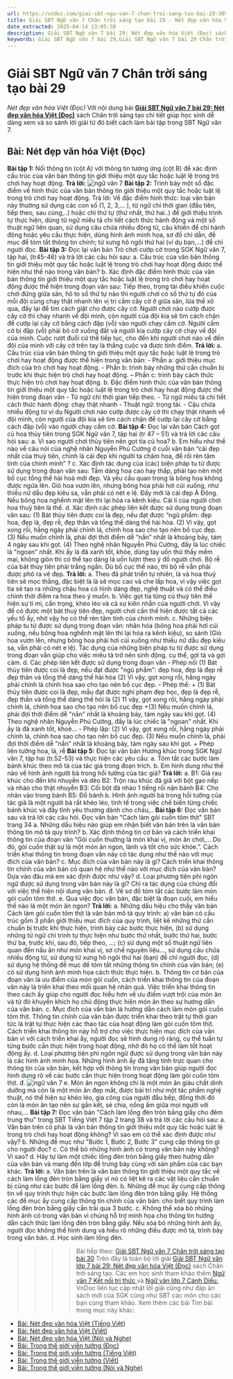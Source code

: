 ```yaml
---
url: https://vndoc.com/giai-sbt-ngu-van-7-chan-troi-sang-tao-bai-29-305156
title: Giải SBT Ngữ văn 7 Chân trời sáng tạo bài 29 - Nét đẹp văn hóa Việt (Đọc) - VnDoc.com
date_extracted: 2025-04-14 13:05:38
description: Giải SBT Ngữ văn 7 bài 29: Nét đẹp văn hóa Việt (Đọc) sách Chân trời sáng tạo có đáp án chi tiết cho các bạn cùng tham khảo.
keywords: Giải SBT Ngữ văn 7 bài 29,Giải SBT Ngữ văn 7 bài 29 Chân trời sáng tạo,Giải sách bài tập Ngữ văn CTST lớp 7,Ngữ văn lớp 7 Chân trời sáng tạo,giải bài tập ngữ văn lớp 7,bài Nét đẹp văn hóa Việt (Đọc),ôn tập ngữ văn 7,trắc nghiệm ngữ văn 7 CTST
---
```


# Giải SBT Ngữ văn 7 Chân trời sáng tạo bài 29
 _Nét đẹp văn hóa Việt \(Đọc\)_
Với nội dung bài [**Giải SBT Ngữ văn 7 bài 29: Nét đẹp văn hóa Việt \(Đọc\)**](<https://vndoc.com/giai-sbt-ngu-van-7-chan-troi-sang-tao-bai-29-305156>) sách Chân trời sáng tạo chi tiết giúp học sinh dễ dàng xem và so sánh lời giải từ đó biết cách làm bài tập trong SBT Ngữ văn 7.
## **Bài: Nét đẹp văn hóa Việt \(Đọc\)**
**Bài tập 1:** Nối thông tin \(cột A\) với thông tin tương ứng \(cột B\) để xác định cấu trúc của văn bản thông tin giới thiệu một quy tắc hoặc luật lệ trong trò chơi hay hoạt động.
**Trả lời:**
![ngữ văn 7](https://i.vdoc.vn/data/image/2023/09/19/10.png)
**Bài tập 2:** Trình bày một số đặc điểm về hình thức của văn bản thông tin giới thiệu một quy tắc hoặc luật lệ trong trò chơi hay hoạt động.
Trả lời:
Về đặc điểm hình thức: loại văn bản này thường sử dụng các con số \(1, 2, 3,... \), từ ngữ chỉ thời gian \(đầu tiên, tiếp theo, sau cùng,..\) hoặc chỉ thứ tự \(thứ nhất, thứ hai..\) để giới thiệu trình tự thực hiện, dùng từ ngữ miêu tả chi tiết cách thức hành động và một số thuật ngữ liên quan, sử dụng câu chứa nhiều động từ, câu khiến để chỉ hành động hoặc yêu cầu thực hiện, dùng hình ảnh minh họa, sơ đồ chỉ dẫn, đề mục để tóm tắt thông tin chính; từ xưng hô ngôi thứ hai \(ví dụ bạn,...\) để chỉ người đọc.
**Bài tập 3:** Đọc lại văn bản Trò chơi cướp cờ trong SGK Ngữ văn 7, tập hai, \(tr45-46\) và trả lời các câu hỏi sau:
a. Cấu trúc của văn bản thông tin giới thiệu một quy tắc hoặc luật lệ trong trò chơi hay hoạt động được thể hiện như thế nào trong văn bản?
b. Xác định đặc điểm hình thức của văn bản thông tin giới thiệu một quy tắc hoặc luật lệ trong trò chơi hay hoạt động được thể hiện trong đoạn văn sau:
Tiếp theo, trọng tài điều khiển cuộc chơi đứng giữa sân, hô to số thứ tự nào thì người chơi có số thứ tự đó của mỗi đội cùng chạy thật nhanh lên vị trí cắm cây cờ ở giữa sân, lừa thế xô qua, đẩy lại để tìm cách giật cho được cây cờ. Người chơi nào cướp được cây cờ thì chạy nhanh về đội mình, còn người của đội kia sẽ tìm cách chặn để cướp lại cây cờ bằng cách đập \(vỗ\) vào người chạy cầm cờ. Người cầm cờ bị đập \(vỗ\) phải bỏ cờ xuống đất và người kia cướp cây cờ chạy về đội của mình. Cuộc rượt đuổi cử thế tiếp tục, cho đến khi người chơi nào về đến đội của mình với cây cờ trên tay là thắng cuộc và được tính điểm.
**Trả lời:**
a. Cấu trúc của văn bản thông tin giới thiệu một quy tắc hoặc luật lệ trong trò chơi hay hoạt động được thể hiện trong văn bản:
\- Phần a: giới thiệu mục đích của trò chơi hay hoạt động.
\- Phần b: trình bày những thứ cần chuẩn bị trước khi thực hiện trò chơi hay hoạt động.
– Phần c: trình bày cách thức thực hiện trò chơi hay hoạt động.
b. Đặc điểm hình thức của văn bản thông tin giới thiệu một quy tắc hoặc luật lệ trong trò chơi hay hoạt động được thể hiện trong đoạn văn
\- Từ ngữ chỉ thời gian tiếp theo.
\- Từ ngữ miêu tả chi tiết cách thức hành động: chạy thật nhanh
\- Thuật ngữ: trọng tài.
\- Cậu chứa nhiều động từ ví dụ Người chơi nào cướp được cây cờ thì chạy thật nhanh về đội mình, còn người của đội kia sẽ tìm cách chặn để cướp lại cây cờ bằng cách đập \(vỗ\) vào người chạy cầm cờ.
**Bài tập 4:** Đọc lại văn bản Cách gọt củ hoa thủy tiên trong SGK Ngữ văn 7, tập hai \(tr 47 – 51\) và trả lời các câu hỏi sau:
a. Vì sao người chơi thủy tiên nên gọt tỉa củ hoa?
b. Em hiểu như thế nào về câu nói của nghệ nhân Nguyễn Phú Cường ở cuối văn bản “cái đẹp nhất của thuỷ tiên, chính là cái đẹp khi người ta chăm hoa, để rồi rèn tâm tính của chính mình” ?
c. Xác định tác dụng của \(các\) biện pháp tu từ được sử dụng trong đoạn văn sau:
Tầm dáng hoa cao hay thấp, phải tạo nên một bố cục tổng thể hài hoà mới đẹp. Và yêu cầu quan trọng là bông hoa không được ngửa lên. Giò hoa vươn lên, nhưng bông hoa phải hơi cúi xuống, như thiếu nữ dẫu đẹp kiêu sa, vẫn phải có nét e lệ. Đấy mới là cái đẹp Á Đông. Nếu bông hoa nghểnh mặt lên thì lại hóa ra kênh kiệu. Cái lí của người chơi hoa thuỷ tiên là thế.
d. Xác định các phép liên kết được sử dụng trong đoạn văn sau:
\(1\) Bát thủy tiên được coi là đẹp, nếu đạt được “ngũ phẩm: đẹp hoa, đẹp lá, đẹp rễ, đẹp thân và tổng thể dáng thế hài hòa. \(2\) Vì vậy, gọt xong rồi, hằng ngày phải chỉnh lá, chỉnh hoa sao cho tạo nên bố cục đẹp. \(3\) Nếu muốn chỉnh là, phải đợi thời điểm dễ “nắn” nhất là khoảng bảy, tám 4 ngày sau khi gọt. \(4\) Theo nghệ nhân Nguyễn Phú Cường, đấy là lúc chiếc lá "ngoan" nhất. Khi ấy lá đã xanh tốt, khỏe, dùng tay uốn thử thấy mềm mại, không giòn thì có thể tạo dáng lá uốn lượn theo ý đồ người chơi. Bộ rễ của bát thủy tiên phải trắng ngần. Dù bố cục thế nào, thì bộ rễ vẫn phải được phô ra vẻ đẹp.
**Trả lời:**
a. Theo đã phát triển tự nhiên, lá và hoa thuỷ tiên sẽ mọc thẳng, đặc biệt là là sẽ mọc cao và che lấp hoa, vì vậy việc gọt tỉa sẽ tạo ra những chậu hoa có hình dáng đẹp, nghệ thuật và có thể điều chỉnh thời điểm ra hoa theo ý muốn.
b. Việc gọt tỉa từng củ thuỷ tiên thể hiện sự tỉ mỉ, cẩn trọng, khéo léo và cả sự kiên nhẫn của người chơi. Vì vậy để có được một bát thuỷ tiên đẹp, người chơi cần thế hiện được tất cả các yếu tố ấy, nhờ vậy họ có thể rèn tâm tính của chính mình.
c. Những biện pháp tu từ được sử dụng trong đoạn văn: nhân hóa \(bông hoa phải hơi cúi xuống, nếu bông hoa nghểnh mặt lên thì lại hóa ra kênh kiệu\), so sánh \(Giò hoa vươn lên, nhưng bông hoa phải hơi cúi xuống như thiếu nữ dẫu đẹp kiêu sa, vẫn phải có nét e lệ\). Tác dụng của những biện pháp tu từ được sử dụng trong đoạn vẫn giúp cho việc miêu tả trở nên sinh động. cụ thể, gợi tả và gợi cảm.
d. Các phép liên kết được sử dụng trong đoạn văn
\- Phép nối \(1\) Bát thủy tiên được coi là đẹp, nếu đạt được "ngũ phẩm": đẹp hoa, đẹp là đẹp rễ đẹp thân và tổng thể dáng thế hài hòa \(2\) Vì vậy, gọt xong rồi, hằng ngày phải chính là chỉnh hoa sao cho tạo nên bố cục đẹp.
\- Phép thế:
\+ \(1\) Bát thủy tiên được coi là đẹp, mẫu đạt được nghi phạm đẹp học, đẹp là đẹp rễ, đẹp thần và tổng thể dáng thế hỏi là \(2\) 11 vậy, gọt xong rồi, hằng ngày phải chính lá, chỉnh hoa sao cho tạo nên bố cục đẹp
+\(3\) Nếu muốn chỉnh lá, phải đợi thời điểm dễ "nắn" nhất là khoảng bảy, tám ngày sau khi gọt. \(4\) Theo nghệ nhân Nguyễn Phú Cường, đấy là lúc chiếc là "ngoan" nhất. Khi ấy là đã xanh tốt, khoẻ...
\- Phép lặp: \(2\) Vì vậy, gọt xong rồi, hằng ngày phải chỉnh lá, chỉnh hoa sao cho tạo nên bố cục đẹp. \(3\) Nếu muốn chỉnh lá, phải đợi thời điểm dễ "nắn" nhất là khoảng bảy, tám ngày sau khi gọt.
\+ Phép liên tưởng hoa, lá, rễ
**Bài tập 5:** Đọc lại văn bản Hương khúc trong SGK Ngữ văn 7, tập hai \(tr.52-53\) và thực hiện các yêu cầu:
a. Tóm tắt các bước làm bánh khúc theo mô tả của tác giả trong đoạn trích.
b. Em hình dung như thế nào về hình ảnh người bà trong hồi tưởng của tác giả?
**Trả lời:**
a. B1: Giã rau khúc cho đến khi nhuyễn và dẻo
B2: Trộn rau khúc đã giã với bột gạo nếp và nhào cho thật nhuyễn
B3: Cối bột đã nhào 1 tiếng rồi nặn bánh
B4: Cho nhân vào trong bánh
B5: Đồ bánh
b. Hình ảnh người bà trong hồi tưởng của tác giả là một người bà rất khéo léo, tinh tế trong việc chế biến từng chiếc bánh khúc và đầy tình yêu thương dành cho cháu,..
**Bài tập 6:** Đọc văn bản sau và trả lời các câu hỏi. Đọc văn bản "Cách làm gỏi cuốn tôm thịt" SBT trang 34
a. Những dấu hiệu nào giúp em nhận biết văn bản trên là văn bản thông tin mô tả quy trình?
b. Xác định thông tin cơ bản và cách triển khai thông tin của đoạn văn “Gói cuốn thường là món khai vị, món ăn chơi,... Do đó, gỏi cuốn thật sự là một món ăn ngon, lành và tốt cho sức khỏe.”. Cách triển khai thông tin trong đoạn văn này có tác dụng như thế nào với mục đích của văn bản?
c. Mục đích của văn bản này là gì? Cách triển khai thông tin chính của văn bản có quan hệ như thế nào với mục đích của văn bản? Dựa vào đâu mà em xác định được như vậy?
d. Loại phương tiện phi ngôn ngữ được sử dụng trong văn bản này là gì? Chỉ ra tác dụng của chúng đối với việc thể hiện nội dung văn bản.
đ. Vẽ sơ đồ tóm tắt các bước làm món gỏi cuốn tôm thịt.
e. Qua việc đọc văn bản, đặc biệt là đoạn cuối, em hiểu thế nào là một món ăn ngon?
**Trả lời:**
a. Những dấu hiệu cho thấy văn bản Cách làm gỏi cuốn tôm thịt là văn bản mô tả quy trình:
a\) văn bản có cấu trúc gồm 3 phần giới thiệu mục đích của quy trình, liệt kê những thứ cần chuẩn bị trước khi thực hiện, trình bày các bước thực hiện, \(b\) sử dụng những từ ngữ chỉ trình tự thực hiện như bước thứ nhất, bước thứ hai, bước thứ ba, trước khi, sau đó, tiếp theo, ...; \(c\) sử dụng một số thuật ngữ liên quan đến nấu ăn như món khai vị, sơ chế nguyên liệu..., sử dụng câu chứa nhiều động từ, sử dụng từ xưng hô ngôi thứ hai \(bạn\) để chỉ người đọc, \(d\) sử dụng hệ thống đề mục để tóm tắt những thông tin chính của văn bản; \(e\) có sử dụng hình ảnh minh họa cách thức thực hiện.
b. Thông tin cơ bản của đoạn văn là ưu điểm của món gỏi cuốn, cách triển khai thông tin của đoạn văn này là triển khai theo mối quan hệ nhân quả. Việc triển khai thông tin theo cách ấy giúp cho người đọc hiểu hơn về ưu điểm vượt trội của món ăn và từ đó khuyến khích họ chủ động thực hiện món ăn theo sự hướng dẫn của văn bản.
c. Mục đích của văn bản là hướng dẫn cách làm món gỏi cuốn tôm thịt. Thông tin chính của văn bản được triển khai theo trật tự thời gian tức là trật tự thực hiện các thao tác của hoạt động làm gỏi cuốn tôm thịt. Cách triển khai thông tin này hỗ trợ cho việc thực hiện mục đích của văn bản vì với cách triển khai ấy, người đọc sẽ hình dung rõ ràng, cụ thể tuần tự từng bước cần thực hiện trong hoạt động, nhờ đó họ có thể làm tốt hoạt động ấy.
d. Loại phương tiện phi ngôn ngữ được sử dụng trong văn bản này là các hình ảnh minh họa. Những hình ảnh ấy đã tăng tính trực quan cho thông tin của văn bản, kết hợp với thông tin trong văn bản giúp người đọc hình dung rõ về các bước cần thực hiện trong hoạt động làm gỏi cuốn tôm thịt.
đ.
![ngữ văn 7](https://i.vdoc.vn/data/image/2023/09/19/11.png)
e. Món ăn ngon không chỉ là một món ăn giàu chất dinh dưỡng mà còn là một món ăn đẹp mắt, được bài trí như một tác phẩm nghệ thuật, nó thể hiện sự khéo léo, gia công của người đầu bếp, đồng thời đó còn là món ăn tạo nên sự gắn kết, sẻ chia, nồng ấm giữa mọi người với nhau,...
**Bài tập 7:** Đọc văn bản "Cách làm lồng đèn tròn bằng giấy cho đêm trung thu" trong SBT Tiếng Việt 7 tập 2 trang 38 và trả lời các câu hỏi sau:
a. Văn bản trên có phải là văn bản thông tin giới thiệu một quy tắc hoặc luật lệ trong trò chơi hay hoạt động không? Vì sao em có thể xác định được như vậy?
b. Những đề mục như "Bước 1, Bước 2, Bước 3" cung cấp thông tin gì cho người đọc?
c. Có thể bỏ những hình ảnh có trong văn bản này không? Vì sao?
d. Hãy tự làm một chiếc lồng đèn tròn bằng giấy theo hướng dẫn của văn bản và mang đến lớp để trưng bày cùng với sản phẩm của các bạn khác.
**Trả lời:**
a. Văn bản trên là văn bản thông tin giới thiệu một quy tắc về cách làm lồng đèn tròn bằng giấy vì nó có liệt kê ra các vật liệu cần chuẩn bị cũng như các bước để làm lồng đèn.
b. Những đề mục ấy cung cấp thông tin về quy trình thực hiện các bước làm lồng đèn tròn bằng giấy. Hệ thống các đề mục ấy cung cấp thông tin chính của văn bản: cho biết quy trình làm lồng đèn tròn bằng giấy cần trải qua 3 bước.
c. Không thể xóa bỏ những hình ảnh có trong văn bản vì chúng hỗ trợ minh họa cho thông tin hướng dẫn cách thức làm lồng đèn tròn bằng giấy. Nếu xóa bỏ những hình ảnh ấy, người đọc không thể hình dung và hiểu rõ những điều được mô tả, trình bày trong văn bản.
d. Học sinh làm lồng đèn.
>>>> Bài tiếp theo: [Giải SBT Ngữ văn 7 Chân trời sáng tạo bài 30](<https://vndoc.com/giai-sbt-ngu-van-7-chan-troi-sang-tao-bai-30-305157>)
Trên đây là toàn bộ lời giải [Giải SBT Ngữ văn lớp 7 bài 29: Nét đẹp văn hóa Việt \(Đọc\)](<https://vndoc.com/giai-sbt-ngu-van-7-chan-troi-sang-tao-bai-29-305156>) sách Chân trời sáng tạo. Các em học sinh tham khảo thêm [Ngữ văn 7 Kết nối tri thức ](<https://vndoc.com/ngu-van-7-kntt-tap2>)và [Ngữ văn lớp 7 Cánh Diều.](<https://vndoc.com/ngu-van-7-tap-1-cd>) VnDoc liên tục cập nhật lời giải cũng như đáp án sách mới của SGK cũng như SBT các môn cho các bạn cùng tham khảo.
Xem thêm các bài Tìm bài trong mục này khác:
  * [Bài: Nét đẹp văn hóa Việt \(Tiếng Việt\)](</giai-sbt-ngu-van-7-chan-troi-sang-tao-bai-30-305157>)
  * [Bài: Nét đẹp văn hóa Việt \(Viết\)](</giai-sbt-ngu-van-7-chan-troi-sang-tao-bai-31-305190>)
  * [Bài: Nét đẹp văn hóa Việt \(Nói và Nghe\)](</giai-sbt-ngu-van-7-chan-troi-sang-tao-bai-32-305191>)
  * [Bài: Trong thế giới viễn tưởng \(Đọc\)](</giai-sbt-ngu-van-7-chan-troi-sang-tao-bai-33-305193>)
  * [Bài: Trong thế giới viễn tưởng \(Tiếng Việt\)](</giai-sbt-ngu-van-7-chan-troi-sang-tao-bai-34-305195>)
  * [Bài: Trong thế giới viễn tưởng \(Viết\)](</giai-sbt-ngu-van-7-chan-troi-sang-tao-bai-35-305196>)
  * [Bài: Trong thế giới viễn tưởng \(Nói và Nghe\)](</giai-sbt-ngu-van-7-chan-troi-sang-tao-bai-36-305198>)


